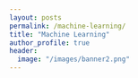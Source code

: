 ```yaml
---
layout: posts
permalink: /machine-learning/
title: "Machine Learning"
author_profile: true
header:
  image: "/images/banner2.png"
---
```

